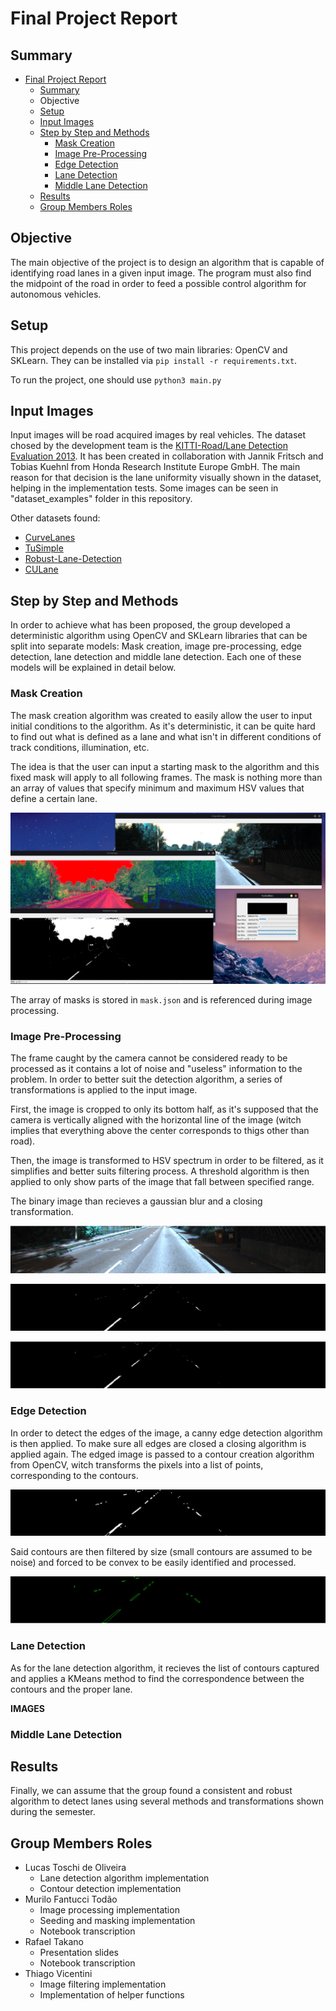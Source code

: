 # Final Project Report

## Summary
- [Final Project Report](#final-project-report)
  - [Summary](#summary)
  - [<a id="objective"></a> Objective](#-objective)
  - [Setup](#setup)
  - [Input Images](#input-images)
  - [Step by Step and Methods](#step-by-step-and-methods)
    - [Mask Creation](#mask-creation)
    - [Image Pre-Processing](#image-pre-processing)
    - [Edge Detection](#edge-detection)
    - [Lane Detection](#lane-detection)
    - [Middle Lane Detection](#middle-lane-detection)
  - [Results](#results)
  - [Group Members Roles](#group-members-roles)

## <a id="objective"></a> Objective

The main objective of the project is to design an algorithm that is capable of identifying 
road lanes in a given input image. The program must also find the midpoint of the road 
in order to feed a possible control algorithm for autonomous vehicles.

## Setup

This project depends on the use of two main libraries: OpenCV and SKLearn. They can be installed via ```pip install -r requirements.txt```.

To run the project, one should use ```python3 main.py```

## Input Images

Input images will be road acquired images by real vehicles. 
The dataset chosed by the development team is the 
[KITTI-Road/Lane Detection Evaluation 2013](https://www.kaggle.com/datasets/tryingit/roadlane-detection-evaluation-2013?resource=download). 
It has been created in collaboration with Jannik Fritsch and Tobias Kuehnl from Honda Research Institute Europe GmbH. 
The main reason for that decision is the lane uniformity visually shown in the dataset, helping in the implementation tests. 
Some images can be seen in "dataset_examples" folder in this repository.

Other datasets found:
- [CurveLanes](https://github.com/SoulmateB/CurveLanes)
- [TuSimple](https://github.com/TuSimple/tusimple-benchmark)
- [Robust-Lane-Detection](https://github.com/qinnzou/Robust-Lane-Detection/blob/master/README.md)
- [CULane](https://xingangpan.github.io/projects/CULane.html)


## Step by Step and Methods

In order to achieve what has been proposed, the group developed a deterministic algorithm using OpenCV and SKLearn libraries
that can be split into separate models: Mask creation, image pre-processing, edge detection, lane detection and middle lane
detection. Each one of these models will be explained in detail below.

### Mask Creation

The mask creation algorithm was created to easily allow the user to input initial conditions to the algorithm. As it's
deterministic, it can be quite hard to find out what is defined as a lane and what isn't in different conditions of track conditions,
illumination, etc.

The idea is that the user can input a starting mask to the algorithm and this fixed mask will apply to all following frames.
The mask is nothing more than an array of values that specify minimum and maximum HSV values that define a certain lane.

![](img/mask.jpeg)

The array of masks is stored in ```mask.json``` and is referenced during image processing.

### Image Pre-Processing

The frame caught by the camera cannot be considered ready to be processed as it contains a lot
of noise and "useless" information to the problem. In order to better suit the detection algorithm, a series
of transformations is applied to the input image.

First, the image is cropped to only its bottom half, as it's supposed that the camera is vertically aligned with
the horizontal line of the image (witch implies that everything above the center corresponds to thigs other than road).

Then, the image is transformed to HSV spectrum in order to be filtered, as it simplifies and better suits filtering process.
A threshold algorithm is then applied to only show parts of the image that fall between specified range.

The binary image than recieves a gaussian blur and a closing transformation.

![](img/cropped.jpeg)

![](img/binary.jpeg)

![](img/blurred.jpeg)

### Edge Detection

In order to detect the edges of the image, a canny edge detection algorithm is then applied. To make sure all edges are
closed a closing algorithm is applied again. The edged image is passed to a contour creation algorithm from OpenCV, witch
transforms the pixels into a list of points, corresponding to the contours.

![](img/edged.jpeg)

Said contours are then filtered by size (small contours are assumed to be noise) and forced to be convex to be easily
identified and processed.

![](img/contours.jpeg)

### Lane Detection

As for the lane detection algorithm, it recieves the list of contours captured and applies a KMeans method to
find the correspondence between the contours and the proper lane.

<b> IMAGES </b>

### Middle Lane Detection


## Results

Finally, we can assume that the group found a consistent and robust algorithm to detect lanes using several
methods and transformations shown during the semester.

## Group Members Roles

- Lucas Toschi de Oliveira
    * Lane detection algorithm implementation
    * Contour detection implementation
- Murilo Fantucci Todão
    * Image processing implementation
    * Seeding and masking implementation
    * Notebook transcription
- Rafael Takano
    * Presentation slides
    * Notebook transcription
- Thiago Vicentini
    * Image filtering implementation
    * Implementation of helper functions
